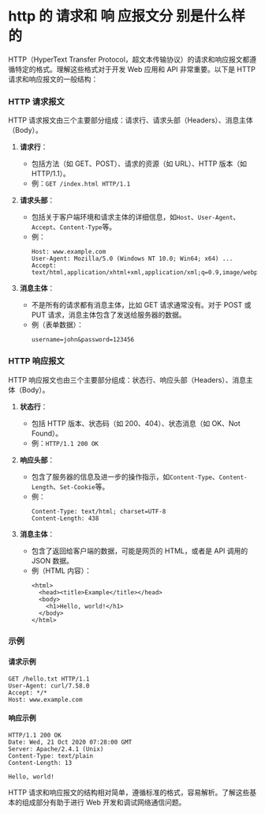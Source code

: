 # http 的 请求和 响 应报文分 别是什么样的

HTTP（HyperText Transfer Protocol，超文本传输协议）的请求和响应报文都遵循特定的格式。理解这些格式对于开发 Web 应用和 API 非常重要。以下是 HTTP 请求和响应报文的一般结构：

### HTTP 请求报文

HTTP 请求报文由三个主要部分组成：请求行、请求头部（Headers）、消息主体（Body）。

1. **请求行**：

   - 包括方法（如 GET、POST）、请求的资源（如 URL）、HTTP 版本（如 HTTP/1.1）。
   - 例：`GET /index.html HTTP/1.1`

2. **请求头部**：

   - 包括关于客户端环境和请求主体的详细信息，如`Host`、`User-Agent`、`Accept`、`Content-Type`等。
   - 例：
     ```
     Host: www.example.com
     User-Agent: Mozilla/5.0 (Windows NT 10.0; Win64; x64) ...
     Accept: text/html,application/xhtml+xml,application/xml;q=0.9,image/webp,*/*;q=0.8
     ```

3. **消息主体**：
   - 不是所有的请求都有消息主体，比如 GET 请求通常没有。对于 POST 或 PUT 请求，消息主体包含了发送给服务器的数据。
   - 例（表单数据）：
     ```
     username=john&password=123456
     ```

### HTTP 响应报文

HTTP 响应报文也由三个主要部分组成：状态行、响应头部（Headers）、消息主体（Body）。

1. **状态行**：

   - 包括 HTTP 版本、状态码（如 200、404）、状态消息（如 OK、Not Found）。
   - 例：`HTTP/1.1 200 OK`

2. **响应头部**：

   - 包含了服务器的信息及进一步的操作指示，如`Content-Type`、`Content-Length`、`Set-Cookie`等。
   - 例：
     ```
     Content-Type: text/html; charset=UTF-8
     Content-Length: 438
     ```

3. **消息主体**：
   - 包含了返回给客户端的数据，可能是网页的 HTML，或者是 API 调用的 JSON 数据。
   - 例（HTML 内容）：
     ```
     <html>
       <head><title>Example</title></head>
       <body>
         <h1>Hello, world!</h1>
       </body>
     </html>
     ```

### 示例

#### 请求示例

```
GET /hello.txt HTTP/1.1
User-Agent: curl/7.58.0
Accept: */*
Host: www.example.com
```

#### 响应示例

```
HTTP/1.1 200 OK
Date: Wed, 21 Oct 2020 07:28:00 GMT
Server: Apache/2.4.1 (Unix)
Content-Type: text/plain
Content-Length: 13

Hello, world!
```

HTTP 请求和响应报文的结构相对简单，遵循标准的格式，容易解析。了解这些基本的组成部分有助于进行 Web 开发和调试网络通信问题。